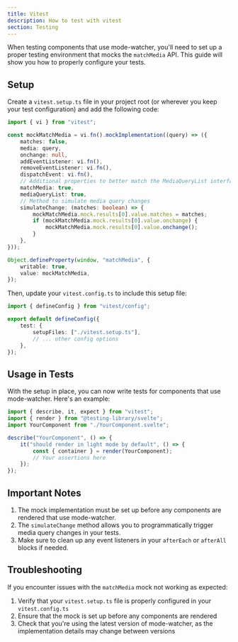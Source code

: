 ```yaml
---
title: Vitest
description: How to test with vitest
section: Testing
---
```


When testing components that use mode-watcher, you'll need to set up a proper testing environment that mocks the `matchMedia` API. This guide will show you how to properly configure your tests.

## Setup

Create a `vitest.setup.ts` file in your project root (or wherever you keep your test configuration) and add the following code:

```ts
import { vi } from "vitest";

const mockMatchMedia = vi.fn().mockImplementation((query) => ({
	matches: false,
	media: query,
	onchange: null,
	addEventListener: vi.fn(),
	removeEventListener: vi.fn(),
	dispatchEvent: vi.fn(),
	// Additional properties to better match the MediaQueryList interface
	matchMedia: true,
	mediaQueryList: true,
	// Method to simulate media query changes
	simulateChange: (matches: boolean) => {
		mockMatchMedia.mock.results[0].value.matches = matches;
		if (mockMatchMedia.mock.results[0].value.onchange) {
			mockMatchMedia.mock.results[0].value.onchange();
		}
	},
}));

Object.defineProperty(window, "matchMedia", {
	writable: true,
	value: mockMatchMedia,
});
```

Then, update your `vitest.config.ts` to include this setup file:

```ts
import { defineConfig } from "vitest/config";

export default defineConfig({
	test: {
		setupFiles: ["./vitest.setup.ts"],
		// ... other config options
	},
});
```

## Usage in Tests

With the setup in place, you can now write tests for components that use mode-watcher. Here's an example:

```ts
import { describe, it, expect } from "vitest";
import { render } from "@testing-library/svelte";
import YourComponent from "./YourComponent.svelte";

describe("YourComponent", () => {
	it("should render in light mode by default", () => {
		const { container } = render(YourComponent);
		// Your assertions here
	});
});
```

## Important Notes

1. The mock implementation must be set up before any components are rendered that use mode-watcher.
2. The `simulateChange` method allows you to programmatically trigger media query changes in your tests.
3. Make sure to clean up any event listeners in your `afterEach` or `afterAll` blocks if needed.

## Troubleshooting

If you encounter issues with the `matchMedia` mock not working as expected:

1. Verify that your `vitest.setup.ts` file is properly configured in your `vitest.config.ts`
2. Ensure that the mock is set up before any components are rendered
3. Check that you're using the latest version of mode-watcher, as the implementation details may change between versions
